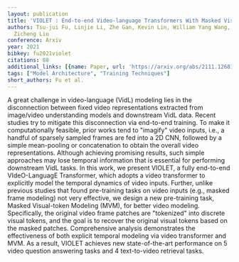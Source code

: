```yaml
---
layout: publication
title: 'VIOLET : End-to-end Video-language Transformers With Masked Visual-token Modeling'
authors: Tsu-jui Fu, Linjie Li, Zhe Gan, Kevin Lin, William Yang Wang, Lijuan Wang,
  Zicheng Liu
conference: Arxiv
year: 2021
bibkey: fu2021violet
citations: 88
additional_links: [{name: Paper, url: 'https://arxiv.org/abs/2111.12681'}]
tags: ["Model Architecture", "Training Techniques"]
short_authors: Fu et al.
---
```

A great challenge in video-language (VidL) modeling lies in the disconnection
between fixed video representations extracted from image/video understanding
models and downstream VidL data. Recent studies try to mitigate this
disconnection via end-to-end training. To make it computationally feasible,
prior works tend to "imagify" video inputs, i.e., a handful of sparsely sampled
frames are fed into a 2D CNN, followed by a simple mean-pooling or
concatenation to obtain the overall video representations. Although achieving
promising results, such simple approaches may lose temporal information that is
essential for performing downstream VidL tasks. In this work, we present
VIOLET, a fully end-to-end VIdeO-LanguagE Transformer, which adopts a video
transformer to explicitly model the temporal dynamics of video inputs. Further,
unlike previous studies that found pre-training tasks on video inputs (e.g.,
masked frame modeling) not very effective, we design a new pre-training task,
Masked Visual-token Modeling (MVM), for better video modeling. Specifically,
the original video frame patches are "tokenized" into discrete visual tokens,
and the goal is to recover the original visual tokens based on the masked
patches. Comprehensive analysis demonstrates the effectiveness of both explicit
temporal modeling via video transformer and MVM. As a result, VIOLET achieves
new state-of-the-art performance on 5 video question answering tasks and 4
text-to-video retrieval tasks.